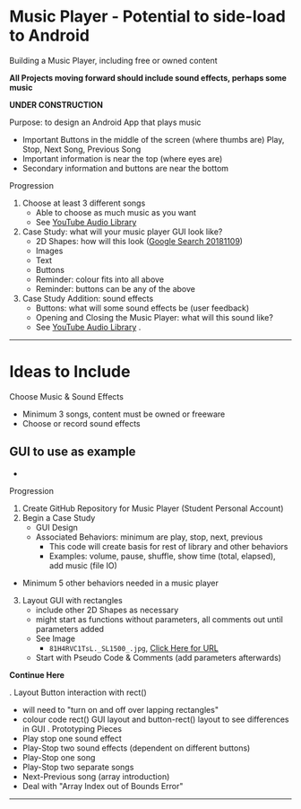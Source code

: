 # Music Player - Potential to side-load to Android
Building a Music Player, including free or owned content

**All Projects moving forward should include sound effects, perhaps some music**

**UNDER CONSTRUCTION**

Purpose: to design an Android App that plays music
- Important Buttons in the middle of the screen (where thumbs are)
  Play, Stop, Next Song, Previous Song
- Important information is near the top (where eyes are)
- Secondary information and buttons are near the bottom

Progression
1. Choose at least 3 different songs
   - Able to choose as much music as you want
   - See <a href="https://www.youtube.com/audiolibrary/music">YouTube Audio Library</a>
2. Case Study: what will your music player GUI look like?
   - 2D Shapes: how will this look (<a href="https://www.google.ca/search?safe=strict&rlz=1C1GCEA_enCA818CA818&tbm=isch&q=music+players+graphical+user+interfaces&backchip=online_chips:mobile+app&chips=q:music+players+graphical+user+interfaces,online_chips:design,online_chips:android,online_chips:apps&usg=AI4_-kTo8kS0TYqTQ7BMuBziGSFXpEh62Q&sa=X&ved=0ahUKEwiJ6NiK2cXeAhUmilQKHcSLARsQ3VYIKCgA&biw=1920&bih=889&dpr=1">Google Search 20181109</a>)
   - Images
   - Text
   - Buttons
   - Reminder: colour fits into all above
   - Reminder: buttons can be any of the above
3. Case Study Addition: sound effects
   - Buttons: what will some sound effects be (user feedback)
   - Opening and Closing the Music Player: what will this sound like?
   - See <a href="https://www.youtube.com/audiolibrary/music">YouTube Audio Library</a>
.  

---

# Ideas to Include
Choose Music & Sound Effects
- Minimum 3 songs, content must be owned or freeware
- Choose or record sound effects

GUI to use as example
-
-

Progression
1. Create GitHub Repository for Music Player (Student Personal Account)
2. Begin a Case Study
   - GUI Design
   - Associated Behaviors: minimum are play, stop, next, previous
     - This code will create basis for rest of library and other behaviors
     - Examples: volume, pause, shuffle, show time (total, elapsed), add music (file IO)
  - Minimum 5 other behaviors needed in a music player
3. Layout GUI with rectangles
   - include other 2D Shapes as necessary
   - might start as functions without parameters, all comments out until parameters added
   - See Image
     - ```81H4RVC1TsL._SL1500_.jpg```, <a href="https://images-na.ssl-images-amazon.com/images/I/81H4RVC1TsL._SL1500_.jpg">Click Here for URL</a>
   - Start with Pseudo Code & Comments (add parameters afterwards)

**Continue Here**


. Layout Button interaction with rect()
  - will need to "turn on and off over lapping rectangles"
  - colour code rect() GUI layout and button-rect() layout to see differences in GUI
. Prototyping Pieces
  - Play stop one sound effect
  - Play-Stop two sound effects (dependent on different buttons)
  - Play-Stop one song
  - Play-Stop two separate songs
  - Next-Previous song (array introduction)
  - Deal with "Array Index out of Bounds Error"


---
